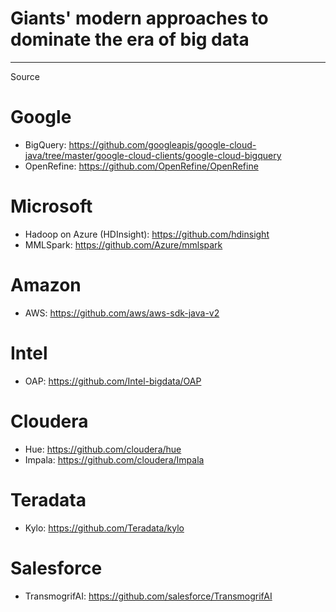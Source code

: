 # Giants' modern approaches to dominate the era of big data
-----------------------------------------------------------------------------------------------------------------------------------------

Source

# Google
- BigQuery: https://github.com/googleapis/google-cloud-java/tree/master/google-cloud-clients/google-cloud-bigquery
- OpenRefine: https://github.com/OpenRefine/OpenRefine

# Microsoft
- Hadoop on Azure (HDInsight): https://github.com/hdinsight
- MMLSpark: https://github.com/Azure/mmlspark

# Amazon
- AWS: https://github.com/aws/aws-sdk-java-v2

# Intel
- OAP: https://github.com/Intel-bigdata/OAP

# Cloudera
- Hue: https://github.com/cloudera/hue
- Impala: https://github.com/cloudera/Impala

# Teradata
- Kylo: https://github.com/Teradata/kylo

# Salesforce
- TransmogrifAI: https://github.com/salesforce/TransmogrifAI
